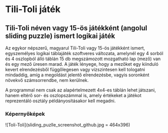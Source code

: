 # Tili-Toli játék
## Tili-Toli néven vagy 15-ös játékként (angolul sliding puzzle) ismert logikai játék
Az egykor népszerű, magyarul Tili-Toli vagy 15-ös játékként ismert, egyszemélyes logikai táblajáték szoftveres változata, amelynél egy 4 sorból és 4 oszlopból álló táblán 15 db megszámozott mozgatható lap (mező) van és egy mező üresen marad. A játék lényege, hogy a mezőket egy kiinduló kevert elrendezésből függőlegesen vagy vízszintesen kell tologatni mindaddig, amíg a megoldást jelentő elrendezésbe, vagyis soronként növekvő számsorrendbe, nem kerülnek.

A programmal nem csak az alapértelmezett 4x4-es táblán lehet játszani, hanem eltérő sor- és oszlopszámmal is, amely értékeket a játékot reprezentáló osztály példányosításakor kell megadni.


### Képernyőképek
![Toli-Toli](sliding_puzlle_screenshot_github.jpg = 464x396)
